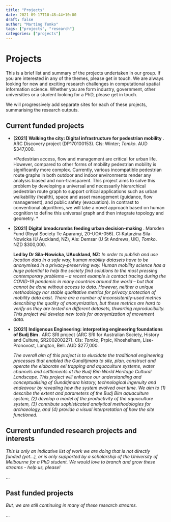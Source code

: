 ```yaml
---
title: "Projects"
date: 2021-09-17T10:48:44+10:00
draft: false
author: "Marting Tomko"
tags: ["projects", "research"]
categories: ["projects"]
---
```


# Projects

This is a brief list and summary of the projects undertaken in our group. If you are interested in any of the themes, please get in touch. We are always looking for new and exciting research challenges in computational spatial information science. Whether you are form industry, government, other universities or a student looking for a PhD, please get in touch.

We will progressively add separate sites for each of these projects, summarising the research outputs.

## Current funded projects

- __[2021]__ __Walking the city: Digital infrastructure for pedestrian mobility__ . ARC Discovery project (DP170100153). CIs: Winter; _Tomko_.  AUD \$347,000.

  *Pedestrian access, flow and management are critical for urban life. However, compared to other forms of mobility pedestrian mobility is significantly more complex. Currently, various incompatible pedestrian route graphs in both outdoor and indoor environments render any analysis biased and non-transparent. This project aims to solve this problem by developing a universal and necessarily hierarchical pedestrian route graph to support critical applications such as urban walkability (health), space and asset management (guidance, flow management), and public safety (evacuation). In contrast to conventional algorithms, we will take a novel approach based on human cognition to define this universal graph and then integrate topology and geometry. *
  
- __[2021]__ __Digital breadcrumbs feeding urban decision-making__ . Marsden Fund (Royal Society Te Aparangi,  20-UOA-056). CI:Katarzina Sila-Nowicka (U Auckland, NZ), AIs: Demsar (U St Andrews, UK), _Tomko_. NZD $300,000. 

  __Led by Dr Sila-Nowicka, UAuckland, NZ:__ *In order to publish and use location data in a safe way, human mobility datasets have to be anonymised in a privacy-preserving way. Human mobility science has a huge potential to help the society find solutions to the most pressing contemporary problems – a recent example is contact tracing during the COVID-19 pandemic in many countries around the world – but that cannot be done without access to data. However, neither a unique methodology nor stable qualitative metrics for privacy protection of mobility data exist. There are a number of inconsistently-used metrics describing the quality of anonymization, but these metrics are hard to verify as they are tested on different datasets, thwarting reproducibility. This project will develop new tools for anonymization of movement data.* 
  
- __[2021]__ __Indigenous Engineering: interpreting engineering foundations of Budj Bim__ . ARC SRI project (ARC SRI for Australian Society, History and Culture,  SR200200227). CIs: _Tomko_, Prpic, Khoshelham, Lise-Pronovost, Langton, Bell. AUD $277,000. 

  *The overall aim of this project is to elucidate the traditional engineering processes that enabled the Gunditjmara to site, plan, construct and operate the elaborate eel trapping and aquaculture systems, water channels and settlements at the Budj Bim World Heritage Cultural Landscape. This project will enhance our understanding and conceptualising of Gunditjmara history, technological ingenuity and endeavour by revealing how the system evolved over time. We aim to (1) describe the extent and parameters of the Budj Bim aquaculture system, (2) develop a model of the productivity of the aquaculture system, (3) contribute sophisticated analytical methodologies for archaeology, and (4) provide a visual interpretation of how the site functioned.*
  

## Current unfunded research projects and interests

*This is only an indicative list of work we are doing that is not directly funded (yet...), or is only supported by a scholarship of the University of Melbourne for a PhD student. We would love to branch and grow these streams - help us, please!*

...

## Past funded projects 

*But, we are still continuing in many of these research streams.*

...